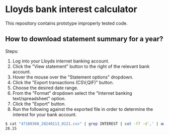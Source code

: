 # Lloyds bank interest calculator

This repository contains prototype improperly tested code.

## How to download statement summary for a year?

Steps:
1. Log into your Lloyds internet banking account.
2. Click the "View statement" button to the right of the relevant bank account.
3. Hover the mouse over the "Statement options" dropdown.
4. Click the "Export transactions (CSV,QIF)" button.
5. Choose the desired date range.
6. From the "Format" dropdown select the "Internet banking text/spreadsheet" option.
7. Click the "Export" button.
8. Run the following against the exported file in order to determine the interest for your bank account.
```bash
$ cat "47160360_20240113_0121.csv" | grep INTEREST | cut -f7 -d',' | awk '{ sum += $1 } END { print sum }'
28.15
```
